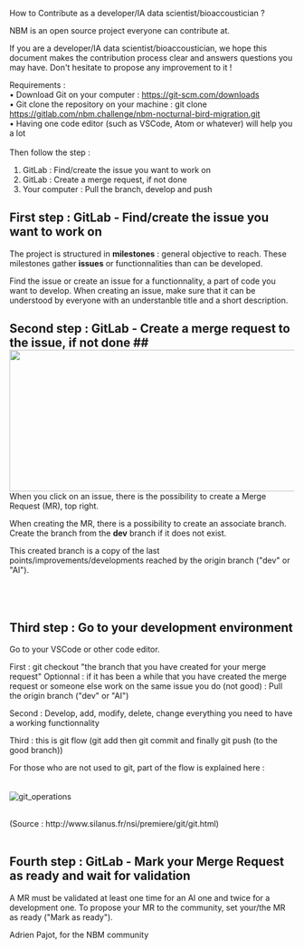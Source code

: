 How to Contribute as a developer/IA data scientist/bioaccoustician ? 

NBM is an open source project everyone can contribute at. 

If you are a developer/IA data scientist/bioaccoustician, we hope this document makes the contribution process clear and answers questions you may have. Don't hesitate to propose any improvement to it ! 

Requirements : <br>
     • Download Git on your computer : https://git-scm.com/downloads <br>
     • Git clone the repository on your machine : git clone https://gitlab.com/nbm.challenge/nbm-nocturnal-bird-migration.git <br>
     • Having one code editor (such as VSCode, Atom or whatever) will help you a lot <br>
<br>
Then follow the step : 
1. GitLab : Find/create the issue you want to work on 
2. GitLab : Create a merge request, if not done 
3. Your computer : Pull the branch, develop and push 

## First step : GitLab - Find/create the issue you want to work on ## 

The project is structured in **milestones** : general objective to reach. 
These milestones gather **issues** or functionnalities than can be developed. 

Find the issue or create an issue for a functionnality, a part of code you want to develop. 
When creating an issue, make sure that it can be understood by everyone with an understanble title and a short description.

## Second step : GitLab - Create a merge request to the issue, if not done ## <img align="right" width="600" height="250" src="/uploads/59bbe0b5d87f7a7ac10f48552ed83764/MR_example.png">

When you click on an issue, there is the possibility to create a Merge Request (MR), top right.

When creating the MR, there is a possibility to create an associate branch. Create the branch from the **dev** branch if it does not exist.

This created branch is a copy of the last points/improvements/developments reached by the origin branch ("dev" or "AI"). 
<br><br><br><br>
## Third step : Go to your development environment

Go to your VSCode or other code editor. 

First : git checkout "the branch that you have created for your merge request" 
Optionnal : if it has been a while that you have created the merge request or someone else work on the same issue you do (not good) : 
Pull the origin branch ("dev" or "AI")

Second : Develop, add, modify, delete, change everything you need to have a working functionnality 

Third : this is git flow (git add then git commit and finally git push (to the good branch))

For those who are not used to git, part of the flow is explained here :
<br>
<br>
<br> ![git_operations](/uploads/dc22b4838d6fc0ba7cb5cec4ef6fb9ff/git_operations.png)

<br>
(Source : http://www.silanus.fr/nsi/premiere/git/git.html)

<br>
<br>

## Fourth step : GitLab - Mark your Merge Request as ready and wait for validation 

A MR must be validated at least one time for an AI one and twice for a development one. 
To propose your MR to the community, set your/the MR as ready ("Mark as ready").

Adrien Pajot, for the NBM community 
